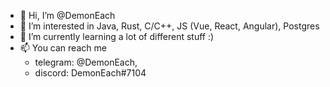 - 👋 Hi, I’m @DemonEach
- 👀 I’m interested in Java, Rust, C/C++, JS (Vue, React, Angular), Postgres
- 🌱 I’m currently learning a lot of different stuff :)
- 📫 You can reach me
  * telegram: @DemonEach,
  * discord: DemonEach#7104

<!---
DemonEach/DemonEach is a ✨ special ✨ repository because its `README.md` (this file) appears on your GitHub profile.
You can click the Preview link to take a look at your changes.
--->
